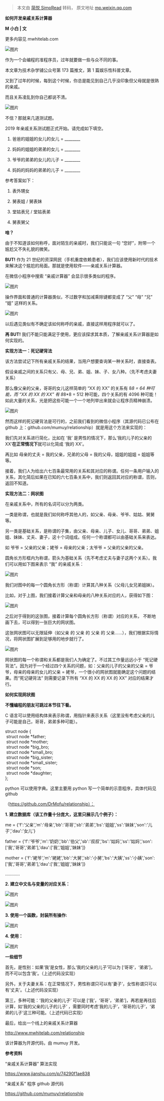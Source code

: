> 本文由 [简悦 SimpRead](http://ksria.com/simpread/) 转码， 原文地址 [mp.weixin.qq.com](https://mp.weixin.qq.com/s/2UiPc1yQULO_ta3s9ltbKQ)

**如何开发亲戚关系计算器**

**M 小白 | 文**

更多内容见 mwhitelab.com

![图片](https://mmbiz.qpic.cn/mmbiz_png/A9SKqCvTuvzoIFdKGs8JDNI9PGsxFrPiczDias4rnGre6XWQUQ6GeZkbBlAChDWxbhd2Bd1IklIHY6ke9zn5mnzw/640?wx_fmt=png)

作为一个会编程的准程序员，过年就要做一些与众不同的事。

本文章为技术杂学铺公众号第 173 篇推文，第 1 篇娱乐性科普文章。

又到了过年的时候，每到这个时候，你总是能见到自己几乎没印象但父母就是很熟的亲戚。  

而且关系凌乱到你自己都说不清。

![图片](https://mmbiz.qpic.cn/mmbiz_png/A9SKqCvTuvzoIFdKGs8JDNI9PGsxFrPiccuA1yolsvdjWsPiaGoDWWurnumGFiauicP7KqT8rtQIkiaicOoD0DV9qIpw/640?wx_fmt=png)

不信？那就来几道测试题。

2019 年亲戚关系测试题正式开始。请完成如下填空。

1.  爸爸的姐姐的女儿的女儿 = ________
    
2.  妈妈的姐姐的弟弟的女儿 = ________
    
3.  爷爷的弟弟的女儿的儿子 = ________
    
4.  妈妈的妈妈的弟弟的儿子 = ________
    

参考答案如下：  

1.  表外甥女
    
2.  舅表姐 / 舅表妹
    
3.  堂姑表兄 / 堂姑表弟
    
4.  舅表舅父
    

**啥？**

由于不知道该如何称呼，面对陌生的亲戚时，我们只能说一句 “您好”，附带一个尴尬又不失礼貌的微笑。

**BUT!** 作为 21 世纪的资深网民（手机重度依赖患者），我们应该使用新时代的技术来解决这个尴尬的局面。那就是使用软件——亲戚关系计算器。

在微信小程序中搜索 “亲戚计算器” 会显示很多类似的程序。

![图片](https://mmbiz.qpic.cn/mmbiz_png/A9SKqCvTuvzoIFdKGs8JDNI9PGsxFrPicibVgtPqtkYb3MrCuSOkostYNsLXiajr521OGOsXQjSDJLy3bRqWPXMbA/640?wx_fmt=png)

操作界面和普通的计算器类似，不过数字和加减乘除键都变成了 “父” “母” “兄” “姐” 这样的关系。

![图片](https://mmbiz.qpic.cn/mmbiz_png/A9SKqCvTuvzoIFdKGs8JDNI9PGsxFrPic9sbLibt841wbb2KfbibjtichhvcJiclXjCS84yk3h4BAw4Qwcib7JSXib6MQ/640?wx_fmt=png)

以后遇见类似有不确定该如何称呼的亲戚，直接这样用程序就可以了。

**再 BUT!** 我们不能只能满足于使用，更应该探求其本质，了解亲戚关系计算器是如何实现的。

**实现方法一：死记硬背法**

该方法尝试记下所有亲戚关系的结果，当用户想要查询某一种关系时，直接查表。

假设亲戚之间的关系只有父、母、兄、弟、姐、妹、子、女八种。（先不考虑夫妻关系）

那么像父亲的父亲，哥哥的女儿这样简单的 “XX 的 XX” 的关系有 8*8 = 64 种可能，而 “XX 的 XX 的 XX” 有 8*8*8 = 512 种可能，四个关系的有 4096 种可能！如此大量的关系，光是把这些可能一个一个地列举出来就会让程序员精神崩溃。

![图片](https://mmbiz.qpic.cn/mmbiz_jpg/A9SKqCvTuvzoIFdKGs8JDNI9PGsxFrPictG4JsxSdDaWCbulxYqckib8FvCmkicD8JZE7ROZsyhho6TL17p9jYhMA/640?wx_fmt=jpeg)

然而这样的死记硬背法是可行的，之前我们看到的微信小程序（其源代码已公布在 github 上：github.com/mumuy/relationship）就是用这个方法来实现的：

我们先对关系进行简化，比如在 ‘我’ 是男性的情况下，那么‘我的儿子的父亲的 XX’**在正常情况下**就可以化简成 ‘我的 XX’。

再比如 母亲的丈夫 = 我的父亲，兄弟的父母 = 我的父母，姐姐的姐姐 = 姐姐等等。

接着，我们人为给出六七百条最常用的关系和其对应的称谓。任何一条用户输入的关系，其化简后如果在已知的六七百条关系中，我们则返回其对应的称谓，否则，返回不知道。

**实现方法二：网状图**

在亲戚关系中，所有的名词可以分为两类。

一类是称谓，也就是我们如何称呼其他人的，如父亲、母亲、爷爷、姑姑、舅舅等。

另一类是基础关系，是称谓的子集，由父亲、母亲、儿子、女儿、哥哥、弟弟、姐姐、妹妹、丈夫、妻子，这十个词组成。任何一个称谓都可以由基础关系来表达。

如 爷爷 = 父亲的父亲；姥爷 = 母亲的父亲；太爷爷 = 父亲的父亲的父亲。

圆角长方形框内为称谓，箭头为基础关系（先不考虑丈夫与妻子这两个关系）。我们可以用如下图来表示 “我” 的亲戚关系：

![图片](https://mmbiz.qpic.cn/mmbiz_jpg/A9SKqCvTuvzoIFdKGs8JDNI9PGsxFrPic7PjYQf7icvBobWPJBlV5h85tfojeoyiaIQgEsBFH5ywiayKuJUAaibZsJw/640?wx_fmt=jpeg)

我们对图中的每一个圆角长方形（称谓）计算其八种关系（父母儿女兄弟姐妹）。

比如，对于上图，我们接着计算父亲和母亲的八种关系对应的人，获得如下图：

![图片](https://mmbiz.qpic.cn/mmbiz_jpg/A9SKqCvTuvzoIFdKGs8JDNI9PGsxFrPicdibRH1rpW5GC2AQQQEt4OknK1AoWoTbJK8xXTa3ysOQ8v0xQOu6onSw/640?wx_fmt=jpeg)

之后对于得到的这张图，接着计算每个圆角长方形（称谓）对应的关系， 不断地画下去，可以得到一张巨大的网状图。

这张网状图可以无限延伸（如父亲 的 父亲 的 父亲 的 父亲……），我们根据实际情况，将网状图扩展到足够用的地步就行了。

![图片](https://mmbiz.qpic.cn/mmbiz_jpg/A9SKqCvTuvzoIFdKGs8JDNI9PGsxFrPicwN8FTUEibjtka9JnhjnVUAlhKpPGpQmclxa5MrHWwQyfX9jHdIYwYiaw/640?wx_fmt=jpeg)

网状图的每一个称谓和关系都是我们人为确定了。不过其工作量远远小于 “死记硬背法”。因为对于一个经过四个关系的问题，如：父亲的儿子的父亲的父亲 = 爷爷，母亲的母亲的女儿的父亲 = 姥爷，一个很小的网状图就能确定这个问题的结果。而“死记硬背法” 则需要记录下所有 “XX 的 XX 的 XX 的 XX” 对应的结果才行。

**如何实现网状图**

**不懂编程的朋友可跳过本节往下看。**

C 语言可以使用结构体来表示称谓，用指针来表示关系（这里没有考虑父亲的儿子可能是自己，哥哥，弟弟多种可能）。

struct node {  
 struct node *father;  
 struct node *mother;  
 struct node *big_bro;  
 struct node *small_bro;  
 struct node *big_sister;  
 struct node *small_sister;  
 struct node *son;  
 struct node *daughter;  
};  

python 可以使用字典。这里主要用 python 写一个简单的示意程序，具体代码见 github

（https://github.com/DrMofu/relationship）：

**1. 建立数据库（该工作量十分庞大，这里只展示几个例子）：** 

me = {'f':'父亲','m':'母亲','bb':'哥哥','sb':'弟弟','bs':'姐姐','ss':'妹妹','son':'儿子','dau':'女儿'}

father = {'f':'爷爷','m':'奶奶','bb':'伯父','sb':'叔叔','bs':'姑妈','ss':'姑妈','son':['我','哥哥','弟弟'],'dau':['我','姐姐','妹妹']}

mother = {'f':'姥爷','m':'姥姥','bb':'大舅','sb':'小舅','bs':'大姨','ss':'小姨','son':['我','哥哥','弟弟'],'dau':['我','姐姐','妹妹']}

…………

**2. 建立中文名与变量的对应关系：**

![图片](https://mmbiz.qpic.cn/mmbiz_jpg/A9SKqCvTuvzoIFdKGs8JDNI9PGsxFrPicObIy9ibHBfxMSApJkQic9yEibqD2McvRIGqPegqbzR2ph3H9Lic9OcZO0g/640?wx_fmt=jpeg)

![图片](https://mmbiz.qpic.cn/mmbiz_jpg/A9SKqCvTuvzoIFdKGs8JDNI9PGsxFrPicvY0PJzLJLXjl57nRvuUv2lF0ib6zib7IialicnQAK3vNyicsDzL8q1v9ibbQ/640?wx_fmt=jpeg)

**3. 使用一个函数，封装所有操作:** 

![图片](https://mmbiz.qpic.cn/mmbiz_jpg/A9SKqCvTuvzoIFdKGs8JDNI9PGsxFrPicticBgJiaQDfMmIpI0lKceIksopLFHhjNM9WlGoYHpe6ZpS3efp4BJe8A/640?wx_fmt=jpeg)

**4. 使用：** 

![图片](https://mmbiz.qpic.cn/mmbiz_jpg/A9SKqCvTuvzoIFdKGs8JDNI9PGsxFrPicaYt9mb3tlpmgeQv0r0oCGnjeFI8WpSkqJWM3VXINib5pf6BqCVibuOPw/640?wx_fmt=jpeg)

**一些细节**

首先，是性别：如果‘我’是女性，那么‘我的父亲的儿子’可以为 [‘哥哥’，‘弟弟’]，而不可以包含‘我’。（上述代码没实现）

另外，关于夫妻关系：在正常情况下，男性称谓只可以有‘妻子’，女性称谓只可以有‘丈夫’。（上述代码没实现）

第三，多种可能：‘我的父亲的儿子’ 可以是 [‘我’，‘哥哥’，‘弟弟’]，再若是再往后计算，如‘我的父亲的儿子的儿子’ ，需要同时考虑‘我的儿子’，‘哥哥的儿子’，‘弟弟的儿子’这三种可能。（上述代码已实现）

最后，给出一个线上的亲戚关系计算器

http://www.mwhitelab.com/relationship

该计算器为开源代码，由 mumuy 开发。

**参考资料**

“亲戚关系计算器” 算法实现

https://www.jianshu.com/p/74290f1ae838

“亲戚关系” 程序 github 源代码

https://github.com/mumuy/relationship